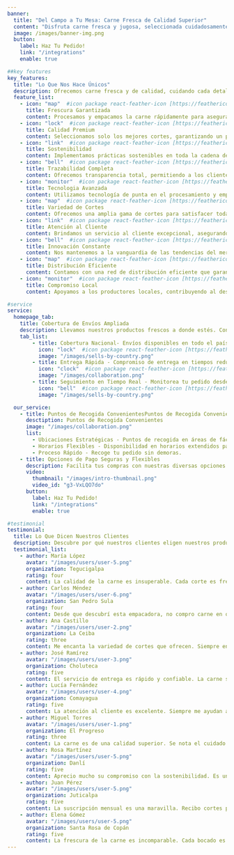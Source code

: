 ```yaml
---
banner:
  title: "Del Campo a Tu Mesa: Carne Fresca de Calidad Superior"
  content: "Disfruta carne fresca y jugosa, seleccionada cuidadosamente para ofrecerte el mejor sabor en cada comida."
  image: /images/banner-img.png
  button:
    label: Haz Tu Pedido!
    link: "/integrations"
    enable: true

##key features
key_features:
  title: "Lo Que Nos Hace Únicos"
  description: Ofrecemos carne fresca y de calidad, cuidando cada detalle para que disfrutes de un sabor inigualable.
  feature_list:
    - icon: "map"  #icon package react-feather-icon [https://feathericons.com/]
      title: Frescura Garantizada
      content: Procesamos y empacamos la carne rápidamente para asegurar la máxima frescura en cada entrega.
    - icon: "lock"  #icon package react-feather-icon [https://feathericons.com/]
      title: Calidad Premium
      content: Seleccionamos solo los mejores cortes, garantizando un producto de alta calidad para nuestros clientes.
    - icon: "link"  #icon package react-feather-icon [https://feathericons.com/]
      title: Sostenibilidad
      content: Implementamos prácticas sostenibles en toda la cadena de producción, respetando el medio ambiente y el bienestar animal.
    - icon: "bell"  #icon package react-feather-icon [https://feathericons.com/]
      title: Trazabilidad Completa
      content: Ofrecemos transparencia total, permitiendo a los clientes conocer el origen y el proceso de cada corte.
    - icon: "monitor"  #icon package react-feather-icon [https://feathericons.com/]
      title: Tecnologia Avanzada
      content: Utilizamos tecnología de punta en el procesamiento y empaque para mantener la calidad y seguridad alimentaria.
    - icon: "map"  #icon package react-feather-icon [https://feathericons.com/]
      title: Variedad de Cortes
      content: Ofrecemos una amplia gama de cortes para satisfacer todas las preferencias y necesidades culinarias.
    - icon: "link"  #icon package react-feather-icon [https://feathericons.com/]
      title: Atención al Cliente
      content: Brindamos un servicio al cliente excepcional, asegurando que cada experiencia de compra sea satisfactoria.
    - icon: "bell"  #icon package react-feather-icon [https://feathericons.com/]
      title: Innovación Constante
      content: Nos mantenemos a la vanguardia de las tendencias del mercado para ofrecer productos innovadores y de calidad.
    - icon: "map"  #icon package react-feather-icon [https://feathericons.com/]
      title: Distribución Eficiente
      content: Contamos con una red de distribución eficiente que garantiza entregas puntuales y en óptimas condiciones.
    - icon: "monitor"  #icon package react-feather-icon [https://feathericons.com/]
      title: Compromiso Local
      content: Apoyamos a los productores locales, contribuyendo al desarrollo económico de nuestras comunidades.

#service
service:
  homepage_tab:
    title: Cobertura de Envíos Ampliada
    description: Llevamos nuestros productos frescos a donde estés. Con una red de distribución eficiente, garantizamos que nuestros cortes lleguen a tu hogar en perfectas condiciones.
    tab_list:
        - title: Cobertura Nacional- Envíos disponibles en todo el país.
          icon: "lock"  #icon package react-feather-icon [https://feathericons.com/]
          image: "/images/sells-by-country.png"
        - title: Entrega Rápida - Compromiso de entrega en tiempos reducidos.
          icon: "clock"  #icon package react-feather-icon [https://feathericons.com/]
          image: "/images/collaboration.png"
        - title: Seguimiento en Tiempo Real - Monitorea tu pedido desde nuestra planta hasta tu puerta.
          icon: "bell"  #icon package react-feather-icon [https://feathericons.com/]
          image: "/images/sells-by-country.png"

  our_service:
    - title: Puntos de Recogida ConvenientesPuntos de Recogida Convenientes
      desctiption: Puntos de Recogida Convenientes
      image: "/images/collaboration.png"
      list:
        - Ubicaciones Estratégicas - Puntos de recogida en áreas de fácil acceso.
        - Horarios Flexibles - Disponibilidad en horarios extendidos para tu comodidad.
        - Proceso Rápido - Recoge tu pedido sin demoras.
    - title: Opciones de Pago Seguras y Flexibles
      description: Facilita tus compras con nuestras diversas opciones de pago, diseñadas para ser seguras y convenientes.
      video:
        thumbnail: "/images/intro-thumbnail.png"
        video_id: "g3-VxLQO7do"
      button:
        label: Haz Tu Pedido!
        link: "/integrations"
        enable: true

#testimonial
testimonial:
  title: Lo Que Dicen Nuestros Clientes
  description: Descubre por qué nuestros clientes eligen nuestros productos una y otra vez. Desde la frescura incomparable hasta el servicio excepcional, sus experiencias reflejan nuestro compromiso con la calidad y la satisfacción.
  testimonial_list:
    - author: María López
      avatar: "/images/users/user-5.png"
      organization: Tegucigalpa
      rating: four
      content: La calidad de la carne es insuperable. Cada corte es fresco y jugoso, perfecto para mis asados familiares.
    - author: Carlos Méndez
      avatar: "/images/users/user-6.png"
      organization: San Pedro Sula
      rating: four
      content: Desde que descubrí esta empacadora, no compro carne en otro lugar. La frescura y el sabor son excepcionales.
    - author: Ana Castillo
      avatar: "/images/users/user-2.png"
      organization: La Ceiba
      rating: three
      content: Me encanta la variedad de cortes que ofrecen. Siempre encuentro justo lo que necesito para mis recetas.
    - author: José Ramírez
      avatar: "/images/users/user-3.png"
      organization: Choluteca
      rating: five
      content: El servicio de entrega es rápido y confiable. La carne siempre llega en perfectas condiciones.
    - author: Lucía Fernández
      avatar: "/images/users/user-4.png"
      organization: Comayagua
      rating: five
      content: La atención al cliente es excelente. Siempre me ayudan a elegir los mejores cortes para mis platillos.
    - author: Miguel Torres
      avatar: "/images/users/user-1.png"
      organization: El Progreso
      rating: three
      content: La carne es de una calidad superior. Se nota el cuidado y la dedicación en cada producto.
    - author: Rosa Martínez
      avatar: "/images/users/user-5.png"
      organization: Danlí
      rating: five
      content: Aprecio mucho su compromiso con la sostenibilidad. Es un placer comprar carne que sé que es producida responsablemente.
    - author: Juan Pérez
      avatar: "/images/users/user-5.png"
      organization: Juticalpa
      rating: five
      content: La suscripción mensual es una maravilla. Recibo cortes premium cada mes y siempre estoy satisfecho.
    - author: Elena Gómez
      avatar: "/images/users/user-5.png"
      organization: Santa Rosa de Copán
      rating: five
      content: La frescura de la carne es incomparable. Cada bocado es una delicia, y mis invitados siempre quedan impresionados.
---
```

